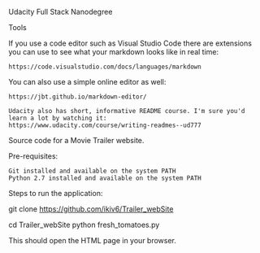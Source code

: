 
Udacity Full Stack Nanodegree

Tools

If you use a code editor such as Visual Studio Code there are extensions you can use to see what your markdown looks like in real time:

    https://code.visualstudio.com/docs/languages/markdown

You can also use a simple online editor as well:

    https://jbt.github.io/markdown-editor/

    Udacity also has short, informative README course. I'm sure you'd learn a lot by watching it:
    https://www.udacity.com/course/writing-readmes--ud777



Source code for a Movie Trailer website.

Pre-requisites:

    Git installed and available on the system PATH
    Python 2.7 installed and available on the system PATH

Steps to run the application:

git clone https://github.com/ikiv6/Trailer_webSite

cd Trailer_webSite
python fresh_tomatoes.py

This should open the HTML page in your browser.

